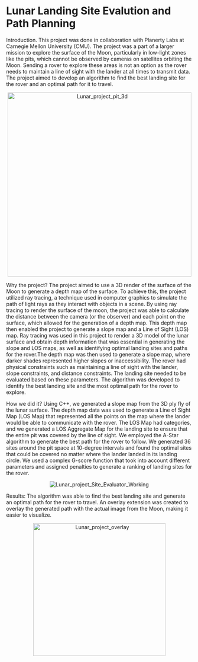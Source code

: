 # Lunar Landing Site Evalution and Path Planning

Introduction.
This project was done in collaboration with Planerty Labs at Carnegie Mellon University (CMU). The project was a part of a larger mission to explore the surface of the Moon, particularly in low-light zones like the pits, which cannot be observed by cameras on satellites orbiting the Moon. Sending a rover to explore these areas is not an option as the rover needs to maintain a line of sight with the lander at all times to transmit data. The project aimed to develop an algorithm to find the best landing site for the rover and an optimal path for it to travel.
<p align="center">
  <img width="497" alt="Lunar_project_pit_3d" src="https://user-images.githubusercontent.com/47504920/230153815-d9191c1c-8864-497d-b1b1-dcb13a27f32e.png">
</p>


Why the project?
The project aimed to use a 3D render of the surface of the Moon to generate a depth map of the surface. To achieve this, the project utilized ray tracing, a technique used in computer graphics to simulate the path of light rays as they interact with objects in a scene. By using ray tracing to render the surface of the moon, the project was able to calculate the distance between the camera (or the observer) and each point on the surface, which allowed for the generation of a depth map. This depth map then enabled the project to generate a slope map and a Line of Sight (LOS) map. Ray tracing was used in this project to render a 3D model of the lunar surface and obtain depth information that was essential in generating the slope and LOS maps, as well as identifying optimal landing sites and paths for the rover.The depth map was then used to generate a slope map, where darker shades represented higher slopes or inaccessibility. The rover had physical constraints such as maintaining a line of sight with the lander, slope constraints, and distance constraints. The landing site needed to be evaluated based on these parameters. The algorithm was developed to identify the best landing site and the most optimal path for the rover to explore.

How we did it?
Using C++, we generated a slope map from the 3D ply fly of the lunar surface. The depth map data was used to generate a Line of Sight Map (LOS Map) that represented all the points on the map where the lander would be able to communicate with the rover. The LOS Map had categories, and we generated a LOS Aggregate Map for the landing site to ensure that the entire pit was covered by the line of sight. We employed the A-Star algorithm to generate the best path for the rover to follow. We generated 36 sites around the pit space at 10-degree intervals and found the optimal sites that could be covered no matter where the lander landed in its landing circle. We used a complex G-score function that took into account different parameters and assigned penalties to generate a ranking of landing sites for the rover.

<p align="center">
  <img alt="Lunar_project_Site_Evaluator_Working" src="https://user-images.githubusercontent.com/47504920/230153940-57681acb-95b6-4d7c-981e-102dd3859e09.gif">
</p>


Results:
The algorithm was able to find the best landing site and generate an optimal path for the rover to travel. An overlay extension was created to overlay the generated path with the actual image from the Moon, making it easier to visualize.

<p align="center">
  <img width="358" alt="Lunar_project_overlay" src="https://user-images.githubusercontent.com/47504920/230153960-840e40ef-730e-4e69-bcf5-8887ed5f6883.png">
</p>
